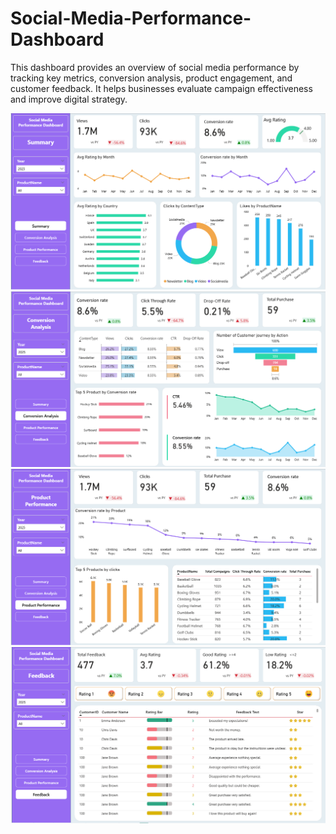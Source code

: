 # Social-Media-Performance-Dashboard

This dashboard provides an overview of social media performance by tracking key metrics, conversion analysis, product engagement, and customer feedback. It helps businesses evaluate campaign effectiveness and improve digital strategy.

![image alt](https://github.com/Adnan-67/Social-Media-Performance-Dashboard/blob/main/Page%201.png?raw=true)
![image alt](https://github.com/Adnan-67/Social-Media-Performance-Dashboard/blob/main/Page%202.png?raw=true)
![image alt](https://github.com/Adnan-67/Social-Media-Performance-Dashboard/blob/main/Page%203.png?raw=true)
![image alt](https://github.com/Adnan-67/Social-Media-Performance-Dashboard/blob/main/Page%204.png?raw=true)

